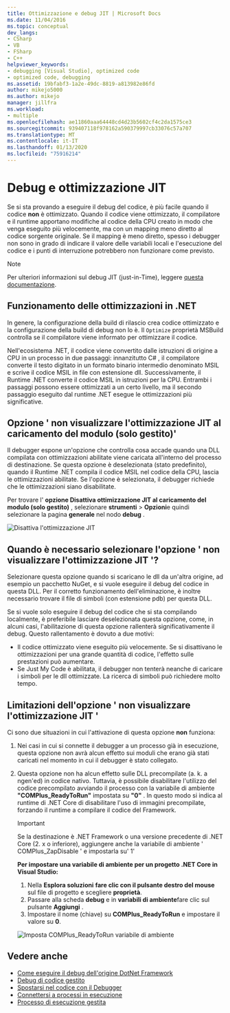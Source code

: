 ```yaml
---
title: Ottimizzazione e debug JIT | Microsoft Docs
ms.date: 11/04/2016
ms.topic: conceptual
dev_langs:
- CSharp
- VB
- FSharp
- C++
helpviewer_keywords:
- debugging [Visual Studio], optimized code
- optimized code, debugging
ms.assetid: 19bfabf3-1a2e-49dc-8819-a813982e86fd
author: mikejo5000
ms.author: mikejo
manager: jillfra
ms.workload:
- multiple
ms.openlocfilehash: ae11860aaa64448cd4d23b5602cf4c2da1575ce3
ms.sourcegitcommit: 939407118f978162a590379997cb33076c57a707
ms.translationtype: MT
ms.contentlocale: it-IT
ms.lasthandoff: 01/13/2020
ms.locfileid: "75916214"
---
```

# <a name="jit-optimization-and-debugging"></a>Debug e ottimizzazione JIT
Se si sta provando a eseguire il debug del codice, è più facile quando il codice **non** è ottimizzato. Quando il codice viene ottimizzato, il compilatore e il runtime apportano modifiche al codice della CPU creato in modo che venga eseguito più velocemente, ma con un mapping meno diretto al codice sorgente originale. Se il mapping è meno diretto, spesso i debugger non sono in grado di indicare il valore delle variabili locali e l'esecuzione del codice e i punti di interruzione potrebbero non funzionare come previsto.

> [!NOTE]
> Per ulteriori informazioni sul debug JIT (just-in-Time), leggere [questa documentazione](../debugger/debug-using-the-just-in-time-debugger.md).

## <a name="how-optimizations-work-in-net"></a>Funzionamento delle ottimizzazioni in .NET 
In genere, la configurazione della build di rilascio crea codice ottimizzato e la configurazione della build di debug non lo è. Il `Optimize` proprietà MSBuild controlla se il compilatore viene informato per ottimizzare il codice.

Nell'ecosistema .NET, il codice viene convertito dalle istruzioni di origine a CPU in un processo in due passaggi: innanzitutto C# , il compilatore converte il testo digitato in un formato binario intermedio denominato MSIL e scrive il codice MSIL in file con estensione dll. Successivamente, il Runtime .NET converte il codice MSIL in istruzioni per la CPU. Entrambi i passaggi possono essere ottimizzati a un certo livello, ma il secondo passaggio eseguito dal runtime .NET esegue le ottimizzazioni più significative.

## <a name="the-suppress-jit-optimization-on-module-load-managed-only-option"></a>Opzione ' non visualizzare l'ottimizzazione JIT al caricamento del modulo (solo gestito)'
Il debugger espone un'opzione che controlla cosa accade quando una DLL compilata con ottimizzazioni abilitate viene caricata all'interno del processo di destinazione. Se questa opzione è deselezionata (stato predefinito), quando il Runtime .NET compila il codice MSIL nel codice della CPU, lascia le ottimizzazioni abilitate. Se l'opzione è selezionata, il debugger richiede che le ottimizzazioni siano disabilitate.

Per trovare l' **opzione Disattiva ottimizzazione JIT al caricamento del modulo (solo gestito)** , selezionare **strumenti** > **Opzioni**e quindi selezionare la pagina **generale** nel nodo **debug** .

![Disattiva l'ottimizzazione JIT](../debugger/media/suppress-jit-tool-options.png "Disattiva l'ottimizzazione JIT")

## <a name="when-should-you-check-the-suppress-jit-optimization-option"></a>Quando è necessario selezionare l'opzione ' non visualizzare l'ottimizzazione JIT '?
Selezionare questa opzione quando si scaricano le dll da un'altra origine, ad esempio un pacchetto NuGet, e si vuole eseguire il debug del codice in questa DLL. Per il corretto funzionamento dell'eliminazione, è inoltre necessario trovare il file di simboli (con estensione pdb) per questa DLL.

Se si vuole solo eseguire il debug del codice che si sta compilando localmente, è preferibile lasciare deselezionata questa opzione, come, in alcuni casi, l'abilitazione di questa opzione rallenterà significativamente il debug. Questo rallentamento è dovuto a due motivi:

* Il codice ottimizzato viene eseguito più velocemente. Se si disattivano le ottimizzazioni per una grande quantità di codice, l'effetto sulle prestazioni può aumentare.
* Se Just My Code è abilitata, il debugger non tenterà neanche di caricare i simboli per le dll ottimizzate. La ricerca di simboli può richiedere molto tempo.

## <a name="limitations-of-the-suppress-jit-optimization-option"></a>Limitazioni dell'opzione ' non visualizzare l'ottimizzazione JIT ' 
Ci sono due situazioni in cui l'attivazione di questa opzione **non** funziona:

1. Nei casi in cui si connette il debugger a un processo già in esecuzione, questa opzione non avrà alcun effetto sui moduli che erano già stati caricati nel momento in cui il debugger è stato collegato.
2. Questa opzione non ha alcun effetto sulle DLL precompilate (a. k. a ngen'ed) in codice nativo. Tuttavia, è possibile disabilitare l'utilizzo del codice precompilato avviando il processo con la variabile di ambiente **"COMPlus_ReadyToRun"** impostata su **"0"** . In questo modo si indica al runtime di .NET Core di disabilitare l'uso di immagini precompilate, forzando il runtime a compilare il codice del Framework. 

    > [!IMPORTANT]
    > Se la destinazione è .NET Framework o una versione precedente di .NET Core (2. x o inferiore), aggiungere anche la variabile di ambiente ' COMPlus_ZapDisable ' e impostarla su' 1'

    **Per impostare una variabile di ambiente per un progetto .NET Core in Visual Studio:**
    1. Nella **Esplora soluzioni** **fare clic con il pulsante destro del mouse** sul file di progetto e scegliere **proprietà**.
    2. Passare alla scheda **debug** e in **variabili di ambiente**fare clic sul pulsante **Aggiungi** .
    3. Impostare il nome (chiave) su **COMPlus_ReadyToRun** e impostare il valore su **0**.

    ![Imposta COMPlus_ReadyToRun variabile di ambiente](../debugger/media/environment-variables-debug-menu.png "Imposta COMPlus_ReadyToRun variabile di ambiente")

## <a name="see-also"></a>Vedere anche
- [Come eseguire il debug dell'origine DotNet Framework](../debugger/how-to-debug-dotnet-framework-source.md)
- [Debug di codice gestito](../debugger/debugging-managed-code.md)
- [Spostarsi nel codice con il Debugger](../debugger/navigating-through-code-with-the-debugger.md)
- [Connettersi a processi in esecuzione](../debugger/attach-to-running-processes-with-the-visual-studio-debugger.md)
- [Processo di esecuzione gestita](/dotnet/standard/managed-execution-process)
